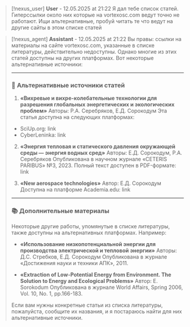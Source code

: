 >[!nexus_user] **User** - 12.05.2025 at 21:22
> Я дал тебе список статей. Гиперссылки около них которые на vortexosc.com ведут точно не работают. Ищи альтернативные, пробуй читать те что ведут на другие сайты в этом списке статей
<!-- UID: d589b6ca-1a89-421f-9bfe-332f904cc6a9 -->




>[!nexus_agent] **Assistant** - 12.05.2025 at 21:22
> Вы правы: ссылки на материалы на сайте vortexosc.com, указанные в списке литературы, действительно недоступны. Однако многие из этих статей доступны на других платформах. Вот некоторые альтернативные источники:
> 
> ---
> 
> ### 🔄 Альтернативные источники статей
> 
> 1. **«Вихревые и вихре-колебательные технологии для разрешения глобальных энергетических и экологических проблем»** 
>  Авторы: Р.А. Серебряков, Е.Д. Сорокодум 
>  Эта статья доступна на следующих платформах:
>  - SciUp.org: link
>  - CyberLeninka: link
> 
> 2. **«Энергия тепловая и статического давления окружающей среды — энергия водных сред»** 
>  Авторы: Е.Д. Сорокодум, Р.А. Серебряков 
>  Опубликована в научном журнале «CETERIS PARIBUS» №3, 2023. 
>  Полный текст доступен в PDF-формате: link
> 
> 3. **«New aerospace technologies»** 
>  Автор: Е.Д. Сорокодум 
>  Доступна на платформе Academia.edu: link
> 
> ---
> 
> ### 📚 Дополнительные материалы
> 
> Некоторые другие работы, упомянутые в списке литературы, также доступны на альтернативных платформах. Например:
> 
> - **«Использование низкопотенциальной энергии для производства электрической и тепловой энергии»** 
>  Авторы: Д.С. Стребков, Е.Д. Сорокодум 
>  Опубликована в журнале «Достижения науки и техники АПК», 2011.
> 
> - **«Extraction of Low-Potential Energy from Environment. The Solution to Energy and Ecological Problems»** 
>  Автор: E. Sorokodum 
>  Опубликована в журнале World Affairs, Spring 2006, Vol. 10, No. 1, pp.166-183.
> 
> Если вам нужны конкретные статьи из списка литературы, пожалуйста, сообщите их названия, и я постараюсь найти для них альтернативные источники.
<!-- UID: f1368a3f-f770-4c43-a2e7-540d231e91b0 -->